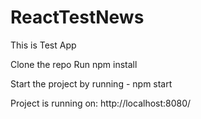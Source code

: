 # ReactTestNews
This is Test App

Clone the repo
Run npm install

Start the project by running - npm start

Project is running on: http://localhost:8080/
